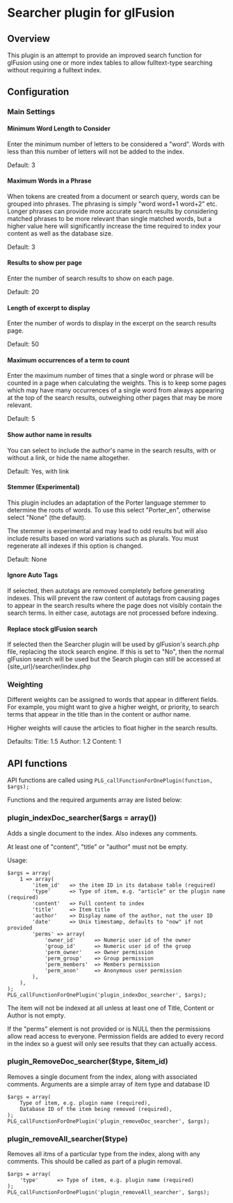 # Searcher plugin for glFusion
## Overview
This plugin is an attempt to provide an improved search function for glFusion
using one or more index tables to allow fulltext-type searching without
requiring a fulltext index.

## Configuration
### Main Settings
#### Minimum Word Length to Consider
Enter the minimum number of letters to be considered a "word". Words with less
than this number of letters will not be added to the index.

Default: 3

#### Maximum Words in a Phrase
When tokens are created from a document or search query, words can be grouped
into phrases. The phrasing is simply "word word+1 word+2" etc. Longer phrases
can provide more accurate search results by considering matched phrases to be
more relevant than single matched words, but a higher value here will significantly
increase the time required to index your content as well as the database size.

Default: 3

#### Results to show per page
Enter the number of search results to show on each page.

Default: 20

#### Length of excerpt to display
Enter the number of words to display in the excerpt on the search results page.

Default: 50

#### Maximum occurrences of a term to count
Enter the maximum number of times that a single word or phrase will be counted
in a page when calculating the weights. This is to keep some pages which may
have many occurrences of a single word from always appearing at the top of the
search results, outweighing other pages that may be more relevant.

Default: 5

#### Show author name in results
You can select to include the author's name in the search results, with or
without a link, or hide the name altogether.

Default: Yes, with link

#### Stemmer (Experimental)
This plugin includes an adaptation of the Porter language stemmer to determine
the roots of words. To use this select "Porter_en", otherwise select "None"
(the default).

The stemmer is experimental and may lead to odd results but will also include
results based on word variations such as plurals. You must regenerate all
indexes if this option is changed.

Default: None

#### Ignore Auto Tags
If selected, then autotags are removed completely before generating indexes.
This will prevent the raw content of autotags from causing pages to appear
in the search results where the page does not visibly contain the search terms.
In either case, autotags are not processed before indexing.

#### Replace stock glFusion search
If selected then the Searcher plugin will be used by glFusion's search.php file,
replacing the stock search engine. If this is set to "No", then the normal
glFusion search will be used but the Search plugin can still be accessed at
{site_url}/searcher/index.php

### Weighting
Different weights can be assigned to words that appear in different fields.
For example, you might want to give a higher weight, or priority, to search
terms that appear in the title than in the content or author name.

Higher weights will cause the articles to float higher in the search results.

Defaults:
    Title: 1.5
    Author: 1.2
    Content: 1

## API functions
API functions are called using ```PLG_callFunctionForOnePlugin(function, $args);```

Functions and the required arguments array are listed below:

### plugin_indexDoc_searcher($args = array())
Adds a single document to the index. Also indexes any comments.

At least one of "content", "title" or "author" must not be empty.

Usage:
```
$args = array(
    1 => array(
        'item_id'   => the item ID in its database table (required)
        'type'      => Type of item, e.g. "article" or the plugin name (required)
        'content'   => Full content to index
        'title'     => Item title
        'author'    => Display name of the author, not the user ID
        'date'      => Unix timestamp, defaults to "now" if not provided
        'perms' => array(
            'owner_id'      => Numeric user id of the owner
            'group_id'      => Numeric user id of the gruop
            'perm_owner'    => Owner permission
            'perm_group'    => Group permission
            'perm_members'  => Members permission
            'perm_anon'     => Anonymous user permission
        ),
    ),
);
PLG_callFunctionForOnePlugin('plugin_indexDoc_searcher', $args);
```
The item will not be indexed at all unless at least one of Title, Content or
Author is not empty.

If the "perms" element is not provided or is NULL then the permissions allow read access to everyone.
Permission fields are added to every record in the index so a guest will only see results that
they can actually access.

### plugin_RemoveDoc_searcher($type, $item_id)
Removes a single document from the index, along with associated comments.
Arguments are a simple array of item type and database ID
```
$args = array(
    Type of item, e.g. plugin name (required),
    Database ID of the item being removed (required),
);
PLG_callFunctionForOnePlugin('plugin_removeDoc_searcher', $args);
```

### plugin_removeAll_searcher($type)
Removes all itms of a particular type from the index, along with any comments.
This should be called as part of a plugin removal.
```
$args = array(
    'type'      => Type of item, e.g. plugin name (required)
);
PLG_callFunctionForOnePlugin('plugin_removeAll_searcher', $args);
```

